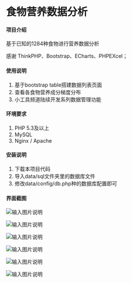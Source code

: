 # 食物营养数据分析

#### 项目介绍
基于已知的1284种食物进行营养数据分析

感谢 ThinkPHP、Bootstrap、ECharts、PHPEXcel；

#### 使用说明

1. 基于bootstrap table搭建数据列表页面
2. 查看各食物营养成分梯度分布
3. 小工具频道陆续开发系列数据管理功能

#### 环境要求
1. PHP 5.3及以上
2. MySQL
3. Nginx / Apache


#### 安装说明
1. 下载本项目代码
2. 导入data/sql文件夹里的数据库文件
3. 修改data/config/db.php种的数据库配置即可

#### 界面截图
![输入图片说明](https://gitee.com/sanool/foodnutrition/raw/master/screenshot/p6.png "在这里输入图片标题")

![输入图片说明](https://gitee.com/sanool/foodnutrition/raw/master/screenshot/p5.png "在这里输入图片标题")

![输入图片说明](https://gitee.com/sanool/foodnutrition/raw/master/screenshot/p4.png "在这里输入图片标题")

![输入图片说明](https://gitee.com/sanool/foodnutrition/raw/master/screenshot/p3.png "在这里输入图片标题")

![输入图片说明](https://gitee.com/sanool/foodnutrition/raw/master/screenshot/p2.png "在这里输入图片标题")

![输入图片说明](https://gitee.com/sanool/foodnutrition/raw/master/screenshot/p1.png "在这里输入图片标题")

